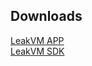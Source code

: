 <h2>Downloads</h2>

[LeakVM APP](https://raw.githubusercontent.com/XekriCorp/LeakVM/master/downloads/LeakVM_1_0_3.apk)<br>
[LeakVM SDK](https://raw.githubusercontent.com/XekriCorp/LeakVM/master/maven/com/xekri/leakvm/sdk/1.0.3/sdk-1.0.3.aar)<br>
